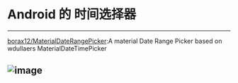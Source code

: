 
# Android 的 时间选择器

---
[borax12/MaterialDateRangePicker](https://github.com/borax12/MaterialDateRangePicker):A material Date Range Picker based on wdullaers MaterialDateTimePicker

![image](https://raw.githubusercontent.com/borax12/MaterialDateRangePicker/master/screenshots/1.png)     
---

